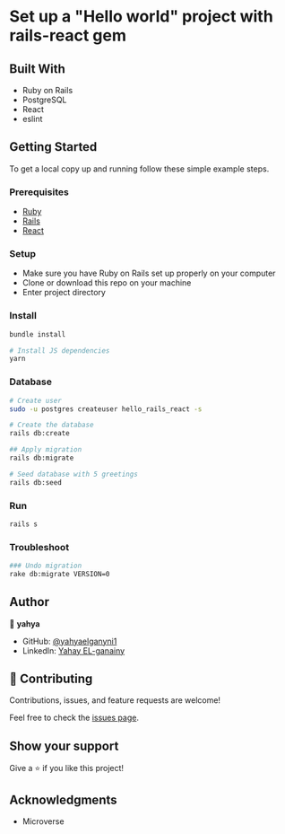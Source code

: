 # Set up a "Hello world" project with rails-react gem

## Built With

- Ruby on Rails
- PostgreSQL
- React
- eslint

## Getting Started

To get a local copy up and running follow these simple example steps.

### Prerequisites

- [Ruby](https://www.ruby-lang.org/en/)
- [Rails](https://gorails.com/)
- [React](https://github.com/reactjs/react-rails)

### Setup

- Make sure you have Ruby on Rails set up properly on your computer
- Clone or download this repo on your machine
- Enter project directory

### Install

```sh
bundle install

# Install JS dependencies
yarn
```

### Database

```sh
# Create user
sudo -u postgres createuser hello_rails_react -s

# Create the database
rails db:create

## Apply migration
rails db:migrate

# Seed database with 5 greetings
rails db:seed
```

### Run

```sh
rails s
```

### Troubleshoot

```sh
### Undo migration
rake db:migrate VERSION=0
```

## Author

👤 **yahya**

- GitHub: [@yahyaelganyni1](https://github.com/yahyaelganyni1)
- LinkedIn: [Yahay EL-ganainy](https://www.linkedin.com/in/yahya-el-ganayni-a456115b/)

## 🤝 Contributing

Contributions, issues, and feature requests are welcome!

Feel free to check the [issues page](../../issues/).

## Show your support

Give a ⭐️ if you like this project!

## Acknowledgments

- Microverse
